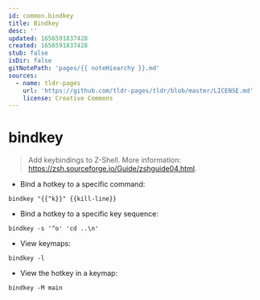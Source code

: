 ```yaml
---
id: common.bindkey
title: Bindkey
desc: ''
updated: 1656591837428
created: 1656591837428
stub: false
isDir: false
gitNotePath: 'pages/{{ noteHiearchy }}.md'
sources:
  - name: tldr-pages
    url: 'https://github.com/tldr-pages/tldr/blob/master/LICENSE.md'
    license: Creative Commons
---
```

# bindkey

> Add keybindings to Z-Shell.
> More information: <https://zsh.sourceforge.io/Guide/zshguide04.html>.

- Bind a hotkey to a specific command:

`bindkey "{{^k}}" {{kill-line}}`

- Bind a hotkey to a specific key sequence:

`bindkey -s '^o' 'cd ..\n'`

- View keymaps:

`bindkey -l`

- View the hotkey in a keymap:

`bindkey -M main`

